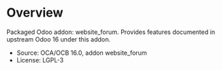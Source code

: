 # Overview

Packaged Odoo addon: website_forum. Provides features documented in upstream Odoo 16 under this addon.

- Source: OCA/OCB 16.0, addon website_forum
- License: LGPL-3
